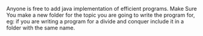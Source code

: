 Anyone is free to add java implementation of efficient programs. Make Sure You make a new folder for the topic you are going 
to write the program for, eg: if you are writing a program for a divide and conquer include it in a folder with the same name.

